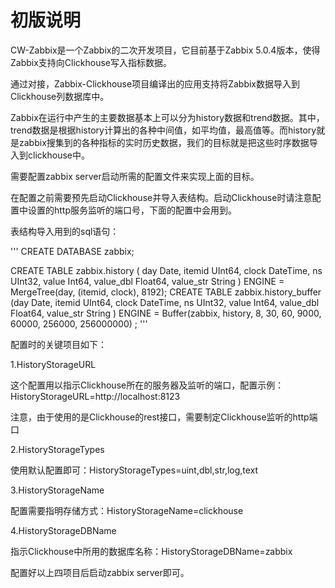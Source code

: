 # 初版说明

CW-Zabbix是一个Zabbix的二次开发项目，它目前基于Zabbix 5.0.4版本，使得Zabbix支持向Clickhouse写入指标数据。

通过对接，Zabbix-Clickhouse项目编译出的应用支持将Zabbix数据导入到Clickhouse列数据库中。

Zabbix在运行中产生的主要数据基本上可以分为history数据和trend数据。其中，trend数据是根据history计算出的各种中间值，如平均值，最高值等。而history就是zabbix搜集到的各种指标的实时历史数据，我们的目标就是把这些时序数据导入到clickhouse中。

需要配置zabbix server启动所需的配置文件来实现上面的目标。

在配置之前需要预先启动Clickhouse并导入表结构。启动Clickhouse时请注意配置中设置的http服务监听的端口号，下面的配置中会用到。

表结构导入用到的sql语句：

'''
CREATE DATABASE zabbix;

CREATE TABLE zabbix.history ( day Date, 
 itemid UInt64, 
 clock DateTime, 
 ns UInt32, 
 value Int64, 
 value_dbl Float64, 
 value_str String 
 ) ENGINE = MergeTree(day, (itemid, clock), 8192);
CREATE TABLE zabbix.history_buffer (day Date, 
 itemid UInt64, 
 clock DateTime, 
 ns UInt32, 
 value Int64, 
 value_dbl Float64, 
 value_str String ) ENGINE = Buffer(zabbix, history, 8, 30, 60, 9000, 60000, 256000, 256000000) ;
'''

配置时的关键项目如下：

1.HistoryStorageURL

这个配置用以指示Clickhouse所在的服务器及监听的端口，配置示例：HistoryStorageURL=http://localhost:8123

注意，由于使用的是Clickhouse的rest接口，需要制定Clickhouse监听的http端口

2.HistoryStorageTypes

使用默认配置即可：HistoryStorageTypes=uint,dbl,str,log,text

3.HistoryStorageName

配置需要指明存储方式：HistoryStorageName=clickhouse

4.HistoryStorageDBName

指示Clickhouse中所用的数据库名称：HistoryStorageDBName=zabbix

配置好以上四项目后启动zabbix server即可。
